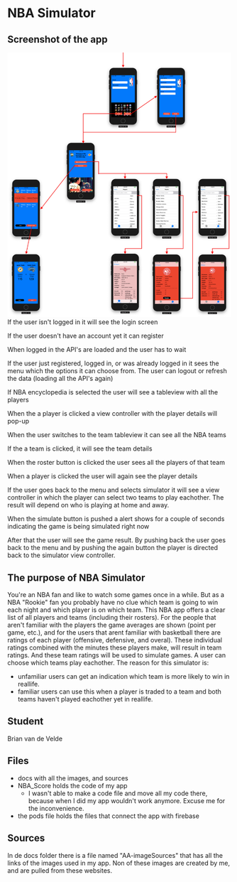 # NBA Simulator

## Screenshot of the app
![](docs/Appflow.png)
If the user isn't logged in it will see the login screen

If the user doesn't have an account yet it can register

When logged in the API's are loaded and the user has to wait

If the user just registered, logged in, or was already logged in it sees the menu which the options it can choose from. The user can logout or refresh the data (loading all the API's again)

If NBA encyclopedia is selected the user will see a tableview with all the players

When the a player is clicked a view controller with the player details will pop-up

When the user switches to the team tableview it can see all the NBA teams

If the a team is clicked, it will see the team details 

When the roster button is clicked the user sees all the players of that team

When a player is clicked the user will again see the player details

If the user goes back to the menu and selects simulator it will see a view controller in which the player can select two teams to play eachother. The result will depend on who is playing at home and away. 

When the simulate button is pushed a alert shows for a couple of seconds indicating the game is being simulated right now

After that the user will see the game result. By pushing back the user goes back to the menu and by pushing the again button the player is directed back to the simulator view controller.

## The purpose of NBA Simulator
You're an NBA fan and like to watch some games once in a while. But as a NBA "Rookie" fan you probably have no clue which team is going to win each night and which player is on which team. This NBA app offers a clear list of all players and teams (including their rosters). For the people that aren't familiar with the players the game averages are shown (point per game, etc.), and for the users that arent familiar with basketball there are ratings of each player (offensive, defensive, and overal). These individual ratings combined with the minutes these players make, will result in team ratings. And these team ratings will be used to simulate games. A user can choose which teams play eachother. The reason for this simulator is:
- unfamiliar users can get an indication which team is more likely to win in reallife.
- familiar users can use this when a player is traded to a team and both teams haven't played eachother yet in reallife.

## Student
Brian van de Velde 

## Files
- docs with all the images, and sources
- NBA_Score holds the code of my app
  * I wasn't able to make a code file and move all my code there, because when I did my app wouldn't work anymore. Excuse me for the inconvenience.
- the pods file holds the files that connect the app with firebase

## Sources
In de docs folder there is a file named "AA-imageSources" that has all the links of the images used in my app. Non of these images are created by me, and are pulled from these websites.
